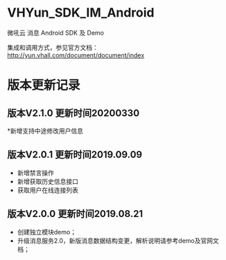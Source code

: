 # VHYun_SDK_IM_Android
微吼云 消息 Android SDK 及 Demo

集成和调用方式，参见官方文档：http://yun.vhall.com/document/document/index

# 版本更新记录
## 版本V2.1.0 更新时间20200330
*新增支持中途修改用户信息

## 版本V2.0.1 更新时间2019.09.09  
* 新增禁言操作
* 新增获取历史信息接口
* 获取用户在线连接列表


## 版本V2.0.0 更新时间2019.08.21
* 创建独立模块demo；
* 升级消息服务2.0，新版消息数据结构变更，解析说明请参考demo及官网文档；